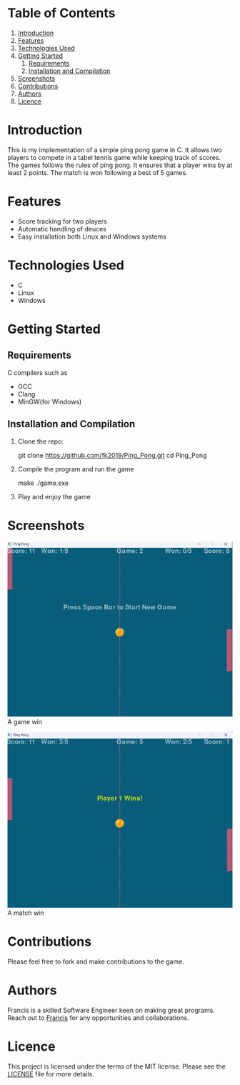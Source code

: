
# Table of Contents

1.  [Introduction](#org283ab16)
2.  [Features](#org1709758)
3.  [Technologies Used](#org04c4435)
4.  [Getting Started](#orgf758219)
    1.  [Requirements](#org8da58b3)
    2.  [Installation and Compilation](#orgd01583a)
5.  [Screenshots](#org2faab8a)
6.  [Contributions](#orgce05352)
7.  [Authors](#org8a246dc)
8.  [Licence](#org7fb856a)



<a id="org283ab16"></a>

# Introduction

This is my implementation of a simple ping pong game in C. It allows two players
to compete in a tabel tennis game while keeping track of scores. The games follows the rules
of ping pong. It ensures that a player wins by at least 2 points. The match is
won following a best of 5 games.


<a id="org1709758"></a>

# Features

-   Score tracking for two players
-   Automatic handling of deuces
-   Easy installation both Linux and Windows systems


<a id="org04c4435"></a>

# Technologies Used

-   C
-   Linux
-   Windows


<a id="orgf758219"></a>

# Getting Started


<a id="org8da58b3"></a>

## Requirements

C compilers such as

-   GCC
-   Clang
-   MinGW(for Windows)


<a id="orgd01583a"></a>

## Installation and Compilation

1.  Clone the repo:

    git clone https://github.com/fk2019/Ping_Pong.git
    cd Ping_Pong

1.  Compile the program and run the game

    make
    ./game.exe

1.  Play and enjoy the game


<a id="org2faab8a"></a>

# Screenshots

![img](./images/game_win.png "A game win")
A game win

![img](./images/match_win.png "A match win")
A match win


<a id="orgce05352"></a>

# Contributions

Please feel free to fork and make contributions to the game.


<a id="org8a246dc"></a>

# Authors

Francis is a skilled Software Engineer keen on making great programs. Reach out to [Francis](mailto:fkmuiruri8@gmail.com) for any opportunities and collaborations.


<a id="org7fb856a"></a>

# Licence

This project is licensed under the terms of the MIT license. Please see the [LICENSE](file:///Ping_Pong/LICENCE.txt) file for more details.

